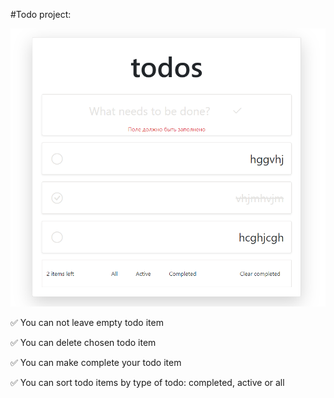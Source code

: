 #Todo project:

<img src=./readme_assets/TodoInAction.png/>

:white_check_mark: You can not leave empty todo item

:white_check_mark: You can delete chosen todo item

:white_check_mark: You can make complete your todo item 

:white_check_mark: You can sort todo items by type of todo: completed, active or all
